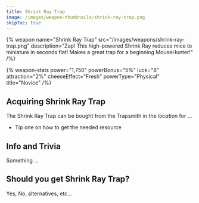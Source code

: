 ```yaml
---
title: Shrink Ray Trap
image: /images/weapon-thumbnails/shrink-ray-trap.png
skipToc: true
---
```


{% weapon
 name="Shrink Ray Trap"
 src="/images/weapons/shrink-ray-trap.png"
 description="Zap! This high-powered Shrink Ray reduces mice to miniature in seconds flat! Makes a great trap for a beginning MouseHunter!"
/%}

{% weapon-stats
 power="1,750"
 powerBonus="5%"
 luck="8"
 attraction="2%"
 cheeseEffect="Fresh"
 powerType="Physical"
 title="Novice"
/%}

## Acquiring Shrink Ray Trap

The Shrink Ray Trap can be bought from the Trapsmith in the *location* for ...

- Tip one on how to get the needed resource

## Info and Trivia

Something ...

## Should you get Shrink Ray Trap?

Yes, No, alternatives, etc...
